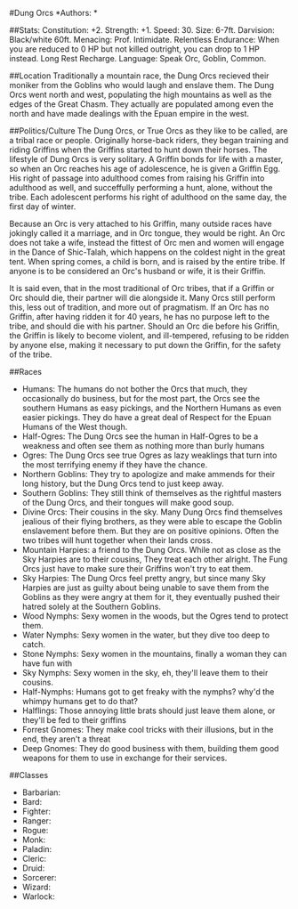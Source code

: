 #Dung Orcs
*Authors:  *

##Stats:
Constitution: +2. 
Strength: +1.
Speed: 30.
Size: 6-7ft.
Darvision: Black/white 60ft.
Menacing: Prof. Intimidate.
Relentless Endurance: When you are reduced to 0 HP but not killed outright, you can drop to 1 HP instead. Long Rest Recharge.
Language: Speak Orc, Goblin, Common.

##Location
Traditionally a mountain race, the Dung Orcs recieved their moniker from the Goblins who would laugh and enslave them. The Dung Orcs went north and west, populating the high mountains as well as the edges of the Great Chasm. They actually are populated among even the north and have made dealings with the Epuan empire in the west. 

##Politics/Culture
The Dung Orcs, or True Orcs as they like to be called, are a tribal race or people. Originally horse-back riders, they began training and riding Griffins when the Griffins started to hunt down their horses. The lifestyle of Dung Orcs is very solitary. A Griffin bonds for life with a master, so when an Orc reaches his age of adolescence, he is given a Griffin Egg. His right of passage into adulthood comes from raising his Griffin into adulthood as well, and succeffully performing a hunt, alone, without the tribe. Each adolescent performs his right of adulthood on the same day, the first day of winter. 

Because an Orc is very attached to his Griffin, many outside races have jokingly called it a marriage, and in Orc tongue, they would be right. An Orc does not take a wife, instead the fittest of Orc men and women will engage in the Dance of Shic-Talah, which happens on the coldest night in the great tent. When spring comes, a child is born, and is raised by the entire tribe. If anyone is to be considered an Orc's husband or wife, it is their Griffin.

It is said even, that in the most traditional of Orc tribes, that if a Griffin or Orc should die, their partner will die alongside it. Many Orcs still perform this, less out of tradition, and more out of pragmatism. If an Orc has no Griffin, after having ridden it for 40 years, he has no purpose left to the tribe, and should die with his partner. Should an Orc die before his Griffin, the Griffin is likely to become violent, and ill-tempered, refusing to be ridden by anyone else, making it necessary to put down the Griffin, for the safety of the tribe. 

##Races
* Humans: The humans do not bother the Orcs that much, they occasionally do business, but for the most part, the Orcs see the southern Humans as easy pickings, and the Northern Humans as even easier pickings. They do have a great deal of Respect for the Epuan Humans of the West though. 
* Half-Ogres: The Dung Orcs see the human in Half-Ogres to be a weakness and often see them as nothing more than burly humans
* Ogres: The Dung Orcs see true Ogres as lazy weaklings that turn into the most terrifying enemy if they have the chance. 
* Northern Goblins: They try to apologize and make ammends for their long history, but the Dung Orcs tend to just keep away.
* Southern Goblins: They still think of themselves as the rightful masters of the Dung Orcs, and their tongues will make good soup. 
* Divine Orcs: Their cousins in the sky. Many Dung Orcs find themselves jealious of their flying brothers, as they were able to escape the Goblin enslavement before them. But they are on positive opinions. Often the two tribes will hunt together when their lands cross. 
* Mountain Harpies: a friend to the Dung Orcs. While not as close as the Sky Harpies are to their cousins, They treat each other alright. The Fung Orcs just have to make sure their Griffins won't try to eat them. 
* Sky Harpies: The Dung Orcs feel pretty angry, but since many Sky Harpies are just as guilty about being unable to save them from the Goblins as they were angry at them for it, they eventually pushed their hatred solely at the Southern Goblins. 
* Wood Nymphs: Sexy women in the woods, but the Ogres tend to protect them. 
* Water Nymphs: Sexy women in the water, but they dive too deep to catch. 
* Stone Nymphs: Sexy women in the mountains, finally a woman they can have fun with
* Sky Nymphs: Sexy women in the sky, eh, they'll leave them to their cousins. 
* Half-Nymphs: Humans got to get freaky with the nymphs? why'd the whimpy humans get to do that?
* Halflings: Those annoying little brats should just leave them alone, or they'll be fed to their griffins
* Forrest Gnomes: They make cool tricks with their illusions, but in the end, they aren't a threat
* Deep Gnomes: They do good business with them, building them good weapons for them to use in exchange for their services. 

##Classes
* Barbarian: 
* Bard:  
* Fighter: 
* Ranger:  
* Rogue: 
* Monk: 
* Paladin: 
* Cleric: 
* Druid: 
* Sorcerer: 
* Wizard: 
* Warlock:  

